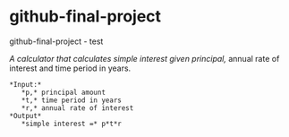 # github-final-project
github-final-project - test


*A calculator that calculates simple interest given principal,* annual rate of interest and time period in years.

```
*Input:*
   *p,* principal amount
   *t,* time period in years
   *r,* annual rate of interest
*Output*
   *simple interest =* p*t*r
```
 
